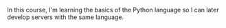 In this course, I'm learning the basics of the Python language so I can later develop servers with the same language.
